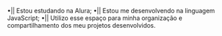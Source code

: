 •|| Estou estudando na Alura;
•|| Estou me desenvolvendo na linguagem JavaScript;
•|| Utilizo esse espaço para minha organização e compartilhamento dos meu projetos desenvolvidos. 
